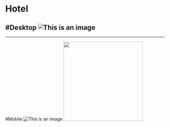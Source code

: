 # Hotel

#Desktop
![This is an image](test.gif)
-----------------------------------------
-----------------------------------------
#Mobile
![This is an image](test2.gif)
<img src="test2.gif" width="250"/>
